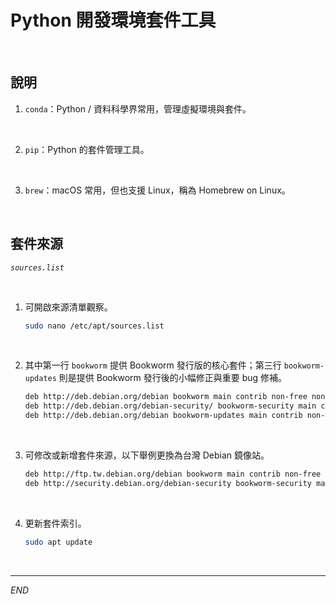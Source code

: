 #  Python 開發環境套件工具

<br>

## 說明

1. `conda`：Python / 資料科學界常用，管理虛擬環境與套件。

<br>

2. `pip`：Python 的套件管理工具。

<br>

3. `brew`：macOS 常用，但也支援 Linux，稱為 Homebrew on Linux。

<br>

## 套件來源

_`sources.list`_

<br>

1. 可開啟來源清單觀察。

    ```bash
    sudo nano /etc/apt/sources.list
    ```

<br>

2. 其中第一行 `bookworm` 提供 Bookworm 發行版的核心套件；第三行 `bookworm-updates` 則是提供 Bookworm 發行後的小幅修正與重要 bug 修補。

    ```bash
    deb http://deb.debian.org/debian bookworm main contrib non-free non-free-firmware
    deb http://deb.debian.org/debian-security/ bookworm-security main contrib non-free non-free-firmware
    deb http://deb.debian.org/debian bookworm-updates main contrib non-free non-free-firmware
    ```

<br>

3. 可修改或新增套件來源，以下舉例更換為台灣 Debian 鏡像站。

    ```bash
    deb http://ftp.tw.debian.org/debian bookworm main contrib non-free
    deb http://security.debian.org/debian-security bookworm-security main
    ```

<br>

4. 更新套件索引。

    ```bash
    sudo apt update
    ```

<br>

___

_END_